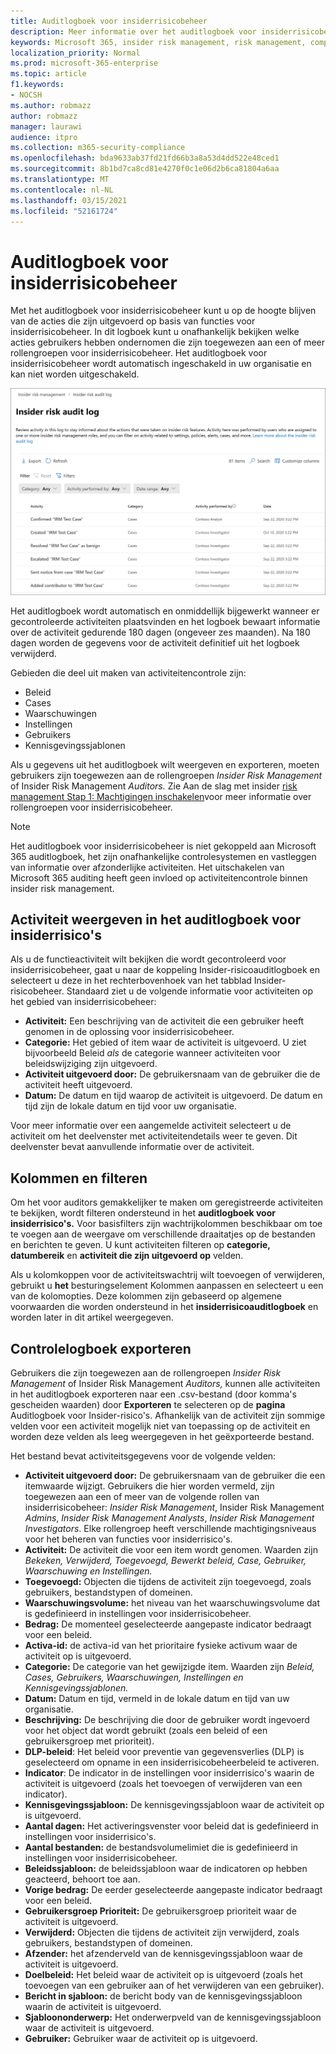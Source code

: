 ```yaml
---
title: Auditlogboek voor insiderrisicobeheer
description: Meer informatie over het auditlogboek voor insiderrisicobeheer in Microsoft 365
keywords: Microsoft 365, insider risk management, risk management, compliance
localization_priority: Normal
ms.prod: microsoft-365-enterprise
ms.topic: article
f1.keywords:
- NOCSH
ms.author: robmazz
author: robmazz
manager: laurawi
audience: itpro
ms.collection: m365-security-compliance
ms.openlocfilehash: bda9633ab37fd21fd66b3a8a53d4dd522e48ced1
ms.sourcegitcommit: 8b1bd7ca8cd81e4270f0c1e06d2b6ca81804a6aa
ms.translationtype: MT
ms.contentlocale: nl-NL
ms.lasthandoff: 03/15/2021
ms.locfileid: "52161724"
---
```

# <a name="insider-risk-management-audit-log"></a>Auditlogboek voor insiderrisicobeheer

Met het auditlogboek voor insiderrisicobeheer kunt u op de hoogte blijven van de acties die zijn uitgevoerd op basis van functies voor insiderrisicobeheer. In dit logboek kunt u onafhankelijk bekijken welke acties gebruikers hebben ondernomen die zijn toegewezen aan een of meer rollengroepen voor insiderrisicobeheer. Het auditlogboek voor insiderrisicobeheer wordt automatisch ingeschakeld in uw organisatie en kan niet worden uitgeschakeld.

![Auditlogboek voor insiderrisicobeheer](../media/insider-risk-audit-log.png)

Het auditlogboek wordt automatisch en onmiddellijk bijgewerkt wanneer er gecontroleerde activiteiten plaatsvinden en het logboek bewaart informatie over de activiteit gedurende 180 dagen (ongeveer zes maanden). Na 180 dagen worden de gegevens voor de activiteit definitief uit het logboek verwijderd.

Gebieden die deel uit maken van activiteitencontrole zijn:

- Beleid
- Cases
- Waarschuwingen
- Instellingen
- Gebruikers
- Kennisgevingssjablonen

Als u gegevens uit het auditlogboek wilt weergeven en exporteren, moeten gebruikers zijn toegewezen aan de rollengroepen *Insider Risk Management* of Insider Risk Management *Auditors.* Zie Aan de slag met insider [risk management Stap 1: Machtigingen inschakelen](insider-risk-management-configure.md#step-1-enable-permissions-for-insider-risk-management)voor meer informatie over rollengroepen voor insiderrisicobeheer.

>[!NOTE]
>Het auditlogboek voor insiderrisicobeheer is niet gekoppeld aan Microsoft 365 auditlogboek, het zijn onafhankelijke controlesystemen en vastleggen van informatie over afzonderlijke activiteiten. Het uitschakelen van Microsoft 365 auditing heeft geen invloed op activiteitencontrole binnen insider risk management.

## <a name="view-activity-in-the-insider-risk-audit-log"></a>Activiteit weergeven in het auditlogboek voor insiderrisico's

Als u de functieactiviteit wilt bekijken die wordt gecontroleerd voor insiderrisicobeheer, gaat u naar de koppeling Insider-risicoauditlogboek en selecteert u deze in het rechterbovenhoek van het tabblad Insider-risicobeheer.  Standaard ziet u de volgende informatie voor activiteiten op het gebied van insiderrisicobeheer:

- **Activiteit:** Een beschrijving van de activiteit die een gebruiker heeft genomen in de oplossing voor insiderrisicobeheer.
- **Categorie:** Het gebied of item waar de activiteit is uitgevoerd. U ziet bijvoorbeeld Beleid *als* de categorie wanneer activiteiten voor beleidswijziging zijn uitgevoerd.
- **Activiteit uitgevoerd door:** De gebruikersnaam van de gebruiker die de activiteit heeft uitgevoerd.
- **Datum:** De datum en tijd waarop de activiteit is uitgevoerd. De datum en tijd zijn de lokale datum en tijd voor uw organisatie.

Voor meer informatie over een aangemelde activiteit selecteert u de activiteit om het deelvenster met activiteitendetails weer te geven. Dit deelvenster bevat aanvullende informatie over de activiteit.

## <a name="columns-and-filtering"></a>Kolommen en filteren

Om het voor auditors gemakkelijker te maken om geregistreerde activiteiten te bekijken, wordt filteren ondersteund in het **auditlogboek voor insiderrisico's.** Voor basisfilters zijn wachtrijkolommen beschikbaar om toe te voegen aan de weergave om verschillende draaitatjes op de bestanden en berichten te geven. U kunt activiteiten filteren op **categorie, datumbereik** en **activiteit die zijn uitgevoerd op** velden.

Als u kolomkoppen voor de activiteitswachtrij wilt toevoegen of verwijderen, gebruikt u **het** besturingselement Kolommen aanpassen en selecteert u een van de kolomopties. Deze kolommen zijn gebaseerd op algemene voorwaarden die worden ondersteund in het **insiderrisicoauditlogboek** en worden later in dit artikel weergegeven.

## <a name="audit-log-export"></a>Controlelogboek exporteren

Gebruikers die zijn toegewezen aan de rollengroepen *Insider Risk Management* of Insider Risk Management *Auditors,* kunnen alle activiteiten in het auditlogboek exporteren naar een .csv-bestand (door komma's gescheiden waarden) door **Exporteren** te selecteren op de **pagina** Auditlogboek voor Insider-risico's. Afhankelijk van de activiteit zijn sommige velden voor een activiteit mogelijk niet van toepassing op de activiteit en worden deze velden als leeg weergegeven in het geëxporteerde bestand.

Het bestand bevat activiteitsgegevens voor de volgende velden:

- **Activiteit uitgevoerd door:** De gebruikersnaam van de gebruiker die een itemwaarde wijzigt. Gebruikers die hier worden vermeld, zijn toegewezen [](insider-risk-management-configure.md#step-1-enable-permissions-for-insider-risk-management)aan een of meer van de volgende rollen van insiderrisicobeheer: *Insider Risk Management*, Insider Risk Management *Admins*, *Insider Risk Management Analysts*, *Insider Risk Management Investigators*. Elke rollengroep heeft verschillende machtigingsniveaus voor het beheren van functies voor insiderrisico's.
- **Activiteit:** De activiteit die voor een item wordt genomen. Waarden zijn *Bekeken, Verwijderd, Toegevoegd, Bewerkt beleid, Case, Gebruiker, Waarschuwing en* *Instellingen.*
- **Toegevoegd:** Objecten die tijdens de activiteit zijn toegevoegd, zoals gebruikers, bestandstypen of domeinen.
- **Waarschuwingsvolume:** het niveau van het waarschuwingsvolume dat is gedefinieerd in instellingen voor insiderrisicobeheer.
- **Bedrag:** De momenteel geselecteerde aangepaste indicator bedraagt voor een beleid.
- **Activa-id:** de activa-id van het prioritaire fysieke activum waar de activiteit op is uitgevoerd.
- **Categorie:** De categorie van het gewijzigde item. Waarden zijn *Beleid, Cases, Gebruikers, Waarschuwingen, Instellingen en* *Kennisgevingssjablonen.*
- **Datum:** Datum en tijd, vermeld in de lokale datum en tijd van uw organisatie.
- **Beschrijving:** De beschrijving die door de gebruiker wordt ingevoerd voor het object dat wordt gebruikt (zoals een beleid of een gebruikersgroep met prioriteit).
- **DLP-beleid**: Het beleid voor preventie van gegevensverlies (DLP) is geselecteerd om opname in een insiderrisicobeheerbeleid te activeren.
- **Indicator**: De indicator in de instellingen voor insiderrisico's waarin de activiteit is uitgevoerd (zoals het toevoegen of verwijderen van een indicator).
- **Kennisgevingssjabloon:** De kennisgevingssjabloon waar de activiteit op is uitgevoerd.
- **Aantal dagen:** Het activeringsvenster voor beleid dat is gedefinieerd in instellingen voor insiderrisico's.
- **Aantal bestanden:** de bestandsvolumelimiet die is gedefinieerd in instellingen voor insiderrisicobeheer.
- **Beleidssjabloon:** de beleidssjabloon waar de indicatoren op hebben geacteerd, behoort toe aan.
- **Vorige bedrag:** De eerder geselecteerde aangepaste indicator bedraagt voor een beleid.
- **Gebruikersgroep Prioriteit:** De gebruikersgroep prioriteit waar de activiteit is uitgevoerd.
- **Verwijderd:** Objecten die tijdens de activiteit zijn verwijderd, zoals gebruikers, bestandstypen of domeinen.
- **Afzender:** het afzenderveld van de kennisgevingssjabloon waar de activiteit is uitgevoerd.
- **Doelbeleid:** Het beleid waar de activiteit op is uitgevoerd (zoals het toevoegen van een gebruiker aan of het verwijderen van een gebruiker).
- **Bericht in sjabloon:** de bericht body van de kennisgevingssjabloon waarin de activiteit is uitgevoerd.
- **Sjabloononderwerp:** Het onderwerpveld van de kennisgevingssjabloon waar de activiteit is uitgevoerd.
- **Gebruiker:** Gebruiker waar de activiteit op is uitgevoerd.
